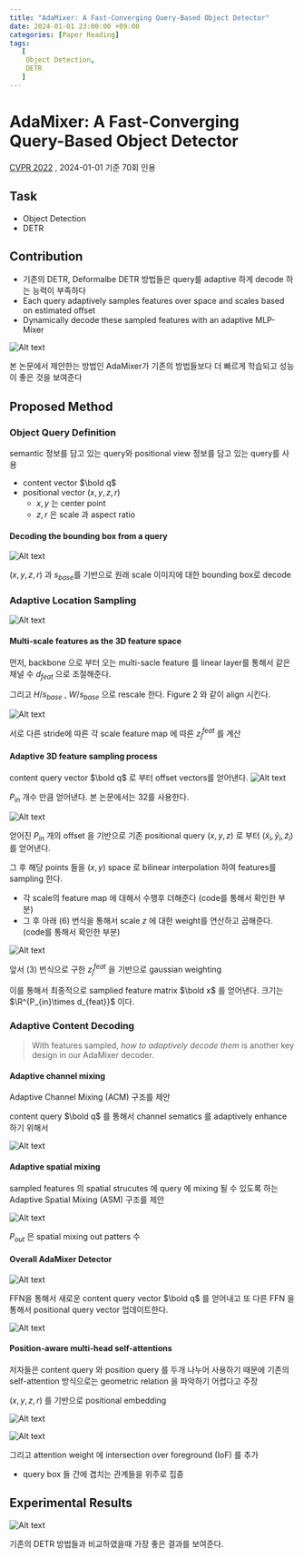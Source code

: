 ```yaml
---
title: "AdaMixer: A Fast-Converging Query-Based Object Detector"
date: 2024-01-01 23:00:00 +09:00
categories: [Paper Reading]
tags:
   [
    Object Detection,
    DETR
   ]
---   
```

# AdaMixer: A Fast-Converging Query-Based Object Detector
[CVPR 2022](https://alcherainc.atlassian.net/jira/software/c/projects/MLR/boards/158?selectedIssue=MLR-306)
, 2024-01-01 기준 70회 인용

## Task
- Object Detection
- DETR

## Contribution
- 기존의 DETR, Deformalbe DETR 방법들은 query를 adaptive 하게 decode 하는 능력이 부족하다
- Each query adaptively samples features over space and scales based on estimated offset
- Dynamically decode these sampled features with an adaptive MLP-Mixer
  
![Alt text](/assets/paper_imgs/adamixer/teaser.PNG)

본 논문에서 제안한는 방법인 AdaMixer가 기존의 방법들보다 더 빠르게 학습되고 성능이 좋은 것을 보여준다

## Proposed Method
### Object Query Definition
semantic 정보를 담고 있는 query와 positional view 정보를 담고 있는 query를 사용
- content vector $\bold q$
- positional vector $(x, y, z, r)$
  - $x, y$ 는 center point
  - $z, r$ 은 scale 과 aspect ratio
#### Decoding the bounding box from a query
![Alt text](/assets/paper_imgs/adamixer/eq1_2.PNG)

$(x, y, z, r)$ 과 $s_{base}$를 기반으로 원래 scale 이미지에 대한 bounding box로 decode

### Adaptive Location Sampling
![Alt text](/assets/paper_imgs/adamixer/overview_1.PNG)

#### Multi-scale features as the 3D feature space
먼저, backbone 으로 부터 오는 multi-sacle feature 를 linear layer를 통해서 같은 채널 수 $d_{feat}$ 으로 조절해준다. 

그리고 $H/s_{base}$ , $W/s_{base}$ 으로 rescale 한다. Figure 2 와 같이 align 시킨다.

![Alt text](/assets/paper_imgs/adamixer/eq3.PNG)

서로 다른 stride에 따른 각 scale feature map 에 따른 $z^{feat}_j$ 를 계산

#### Adaptive 3D feature sampling process
content query vector $\bold q$ 로 부터 offset vectors를 얻어낸다.
![Alt text](/assets/paper_imgs/adamixer/eq4.PNG)

$P_{in}$ 개수 만큼 얻어낸다. 본 논문에서는 32를 사용한다.

![Alt text](/assets/paper_imgs/adamixer/eq5.PNG)

얻어진 $P_{in}$ 개의 offset 을 기반으로 기존 positional query $(x, y, z)$ 로 부터 $(\tilde{x}_i, \tilde{y}_i, \tilde{z}_i)$ 를 얻어낸다.

그 후 해당 points 들을 $(x, y)$ space 로 bilinear interpolation 하여 features를 sampling 한다.
- 각 scale의 feature map 에 대해서 수행후 더해준다 (code를 통해서 확인한 부분)
- 그 후 아래 (6) 번식을 통해서 scale $z$ 에 대한 weight를 연산하고 곱해준다. (code를 통해서 확인한 부분)

![Alt text](/assets/paper_imgs/adamixer/eq6.PNG)

앞서 (3) 번식으로 구한 $z^{feat}_j$ 을 기반으로 gaussian weighting

이를 통해서 최종적으로 samplied feature matrix $\bold x$ 를 얻어낸다. 크기는 $\R^{P_{in}\times d_{feat}}$ 이다.

### Adaptive Content Decoding
> With features sampled, *how to adaptively decode them* is another key design in our AdaMixer decoder.

#### Adaptive channel mixing
Adaptive Channel Mixing (ACM) 구조를 제안

content query $\bold q$ 를 통해서 channel sematics 를 adaptively enhance 하기 위해서

![Alt text](/assets/paper_imgs/adamixer/eq7_8.PNG)


#### Adaptive spatial mixing
sampled features 의 spatial strucutes 에 query 에 mixing 될 수 있도록 하는 Adaptive Spatial Mixing (ASM) 구조를 제안

![Alt text](/assets/paper_imgs/adamixer/eq_9_10.PNG)

$P_{out}$ 은 spatial mixing out patters 수

#### Overall AdaMixer Detector
![Alt text](/assets/paper_imgs/adamixer/fig4.PNG)

FFN을 통해서 새로운 content query vector $\bold q$ 를 얻어내고 또 다른 FFN 을 통해서 positional query vector 업데이트한다.

![Alt text](/assets/paper_imgs/adamixer/eq_11_12.PNG)

#### Position-aware multi-head self-attentions
저자들은 content query 와 position query 를 두개 나누어 사용하기 때문에 기존의 self-attention 방식으로는 geometric relation 을 파악하기 어렵다고 주장

$(x, y, z, r)$ 를 기반으로 positional embedding

![Alt text](/assets/paper_imgs/adamixer/eq13.PNG)

![Alt text](/assets/paper_imgs/adamixer/IoF.PNG)

그리고 attention weight 에 intersection over foreground (IoF) 를 추가
- query box 들 간에 겹치는 관계들을 위주로 집중


## Experimental Results
![Alt text](/assets/paper_imgs/adamixer/experiments.png)

기존의 DETR 방법들과 비교하였을때 가장 좋은 결과를 보여준다.
